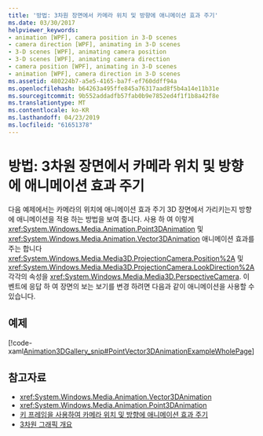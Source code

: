 ```yaml
---
title: '방법: 3차원 장면에서 카메라 위치 및 방향에 애니메이션 효과 주기'
ms.date: 03/30/2017
helpviewer_keywords:
- animation [WPF], camera position in 3-D scenes
- camera direction [WPF], animating in 3-D scenes
- 3-D scenes [WPF], animating camera position
- 3-D scenes [WPF], animating camera direction
- camera position [WPF], animating in 3-D scenes
- animation [WPF], camera direction in 3-D scenes
ms.assetid: 480224b7-a5e5-4165-ba7f-ef760ddff94a
ms.openlocfilehash: b64263a495ffe845a76317aad8f5b4a14e11b31e
ms.sourcegitcommit: 9b552addadfb57fab0b9e7852ed4f1f1b8a42f8e
ms.translationtype: MT
ms.contentlocale: ko-KR
ms.lasthandoff: 04/23/2019
ms.locfileid: "61651378"
---
```

# <a name="how-to-animate-camera-position-and-direction-in-a-3d-scene"></a>방법: 3차원 장면에서 카메라 위치 및 방향에 애니메이션 효과 주기
다음 예제에서는 카메라의 위치에 애니메이션 효과 주기 3D 장면에서 가리키는지 방향에 애니메이션을 적용 하는 방법을 보여 줍니다. 사용 하 여 이렇게 <xref:System.Windows.Media.Animation.Point3DAnimation> 및 <xref:System.Windows.Media.Animation.Vector3DAnimation> 애니메이션 효과를 주는 합니다 <xref:System.Windows.Media.Media3D.ProjectionCamera.Position%2A> 및 <xref:System.Windows.Media.Media3D.ProjectionCamera.LookDirection%2A> 각각의 속성을 <xref:System.Windows.Media.Media3D.PerspectiveCamera>. 이벤트에 응답 하 여 장면의 보는 보기를 변경 하려면 다음과 같이 애니메이션을 사용할 수 있습니다.  
  
## <a name="example"></a>예제  
 [!code-xaml[Animation3DGallery_snip#PointVector3DAnimationExampleWholePage](~/samples/snippets/csharp/VS_Snippets_Wpf/Animation3DGallery_snip/CS/PointVector3DAnimationExample.xaml#pointvector3danimationexamplewholepage)]  
  
## <a name="see-also"></a>참고자료

- <xref:System.Windows.Media.Animation.Vector3DAnimation>
- <xref:System.Windows.Media.Animation.Point3DAnimation>
- [키 프레임을 사용하여 카메라 위치 및 방향에 애니메이션 효과 주기](how-to-animate-camera-position-and-direction-using-key-frames.md)
- [3차원 그래픽 개요](3-d-graphics-overview.md)
